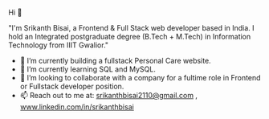  Hi 👋
  
"I'm Srikanth Bisai, a Frontend & Full Stack web developer based in India. I hold an Integrated postgraduate degree (B.Tech + M.Tech) in Information Technology from IIIT Gwalior."
- 🔭 I’m currently building a fullstack Personal Care website.
- 🌱 I’m currently learning SQL and MySQL.
- 👯 I’m looking to collaborate with a company for a fultime role in Frontend or Fullstack developer position.
- 📫 Reach out to me at: srikanthbisai2110@gmail.com , www.linkedin.com/in/srikanthbisai

